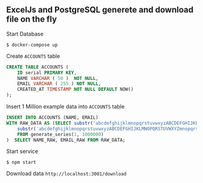 ## ExcelJs and PostgreSQL generete and download file on the fly

Start Database
```shell
$ docker-compose up
```

Create `ACCOUNTS` table
```sql
CREATE TABLE ACCOUNTS (
	ID serial PRIMARY KEY,
	NAME VARCHAR ( 50 )  NOT NULL,
	EMAIL VARCHAR ( 255 ) NOT NULL,
	CREATED_AT TIMESTAMP NOT NULL DEFAULT NOW()
);
```

Insert 1 Million example data into `ACCOUNTS` table
```sql
INSERT INTO ACCOUNTS (NAME, EMAIL) 
WITH RAW_DATA AS (SELECT substr('abcdefghijklmnopqrstuvwxyzABCDEFGHIJKLMNOPQRSTUVWXYZmnopqrstuvwxyzAB', ceil (random() * 52)::integer, 7) AS NAME_RAW,
    substr('abcdefghijklmnopqrstuvwxyzABCDEFGHIJKLMNOPQRSTUVWXYZmnopqrstuvwxyzAB', ceil (random() * 52)::integer, 7) AS EMAIL_RAW
    FROM generate_series(1, 1000000)
)  SELECT NAME_RAW, EMAIL_RAW FROM RAW_DATA;
```

Start service
```shell
$ npm start
```

Download data `http://localhost:3001/download`